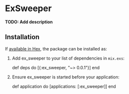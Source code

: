 # ExSweeper

**TODO: Add description**

## Installation

If [available in Hex](https://hex.pm/docs/publish), the package can be installed as:

  1. Add ex_sweeper to your list of dependencies in `mix.exs`:

        def deps do
          [{:ex_sweeper, "~> 0.0.1"}]
        end

  2. Ensure ex_sweeper is started before your application:

        def application do
          [applications: [:ex_sweeper]]
        end
